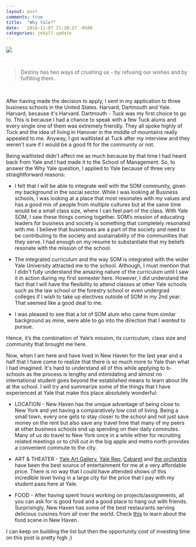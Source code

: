 ```yaml
---
layout: post
comments: true
title:  "Why Yale?"
date:   2016-11-07 21:30:27 -0500
categories: jekyll update
---
```



<img src = "http://www.businessresearchguide.com/wp-content/uploads/2014/07/Yale-School-of-Management-Evans-Hall-1024x866.jpg">

&nbsp;

> Destiny has two ways of crushing us - by refusing our wishes and by fulfilling them.

&nbsp;


After having made the decision to apply, I sent in my application to three business schools in the United States. Harvard, Dartmouth and Yale. Harvard, because it's Harvard. Dartmouth - Tuck was my first choice to go to. This is because I had a chance to speak with a few Tuck alums and every single one of them was extremely friendly. They all spoke highly of Tuck and the idea of living in Hanover in the middle of mountains really appealed to me. Anyway, I got waitlisted at Tuck after my interview and they weren't sure if I would be a good fit for the community or not.

Being waitlisted didn't affect me as much because by that time I had heard back from Yale and I had made it to the School of Management. So, to answer the Why Yale question, I applied to Yale because of three very straightforward reasons:

* I felt that I will be able to integrate well with the SOM community, given my background in the social sector. While I was looking at Business schools, I was looking at a place that most resonates with my values and has a good mix of people from multiple cultures but at the same time would be a small class size, where I can feel part of the class. With Yale SOM, I saw these things coming together. SOM’s mission of educating leaders for business and society is something that completely resonated with me. I believe that businesses are a part of the society and need to be contributing to the society and sustainability of the communities that they serve. I had enough on my resume to substantiate that my beliefs resonate with the mission of the school.

* The integrated curriculum and the way SOM is integrated with the wider Yale University attracted me to the school. Although, I must mention that I didn't fully understand the amazing nature of the curriculum until I saw it in action during my first semester here. However, I did understand the fact that I will have the flexibility to attend classes at other Yale schools such as the law school or the forestry school or even undergrad colleges if I wish to take up electives outside of SOM in my 2nd year. That seemed like a good deal to me. 

* I was pleased to see that a lot of SOM alum who came from similar background as mine, were able to go into the direction that I *wanted* to pursue.

Hence, it’s the combination of Yale’s mission, its curriculum, class size and community that brought me here. 

Now, when I am here and have lived in New Haven for the last year and a half that I have come to realize that there is so much more to Yale than what I had imagined. It's hard to understand all of this while applying to b-schools as the process is lengthy and intimidating and almost no international student goes beyond the established means to learn about life at the school. I will try and summarize some of the things that I have experienced at Yale that make this place absolutely wonderful:

* LOCATION - New Haven has the unique advantage of being close to New York and yet having a comparatively low cost of living. Being a small town, every one gets to stay closer to the school and not just save money on the rent but also save any travel time that many of my peers at other business schools end up spending on their daily commutes. Many of us do travel to New York once in a while either for recruiting related meetings or to chill out in the big apple and metro north provides a convenient commute to the city. 

* ART & THEATER - [Yale Art Gallery](http://artgallery.yale.edu/), [Yale Rep](https://www.yalerep.org/), [Cabaret](http://yalecabaret.org/) and [the orchestra](http://yso.yalecollege.yale.edu/) have been the best source of entertainment for me at a very affordable price. There is no way that I could have attended shows of this incredible level living in a large city for the price that I pay with my student pass here at Yale. 

* FOOD - After having spent hours working on projects/assignments, all you can ask for is good food and a good place to hang out with friends. Surprisingly, New Haven has some of the best restaurants serving delicious cuisines from all over the world. Check [this](http://www.movoto.com/guide/new-haven-ct/new-haven-restaurants/) to learn about the food scene in New Haven.


I can keep on building the list but then the opportunity cost of investing time on this post is pretty high ;) 


